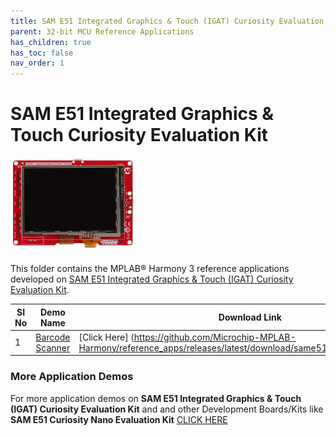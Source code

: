 ```yaml
---
title: SAM E51 Integrated Graphics & Touch (IGAT) Curiosity Evaluation Kit
parent: 32-bit MCU Reference Applications
has_children: true
has_toc: false
nav_order: 1
---
```

# SAM E51 Integrated Graphics & Touch Curiosity Evaluation Kit
<h4 align="left"> <img src = "image.jpg" width="200"> </h4>


This folder contains the MPLAB® Harmony 3 reference applications developed on [SAM E51 Integrated Graphics & Touch (IGAT) Curiosity Evaluation Kit](https://www.microchip.com/en-us/development-tool/ev14c17a).  

|SI No| Demo Name | Download Link |
| --- | --- | -- |
| 1 | [Barcode Scanner](./same51_barcode_scanner/readme.md) | [Click Here] (https://github.com/Microchip-MPLAB-Harmony/reference_apps/releases/latest/download/same51_barcode_scanner.zip) |




### More Application Demos

For more application demos on **SAM E51 Integrated Graphics & Touch (IGAT) Curiosity Evaluation Kit** and and other Development Boards/Kits like **SAM E51 Curiosity Nano Evaluation Kit** <a href="https://mplab-discover.microchip.com/v1/itemtype/com.microchip.ide.project?s0=ATSAME51J20A" target="_blank"> CLICK HERE </a>
